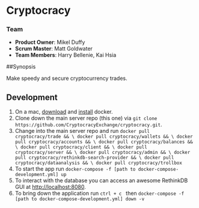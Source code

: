 # Cryptocracy #

### Team

  - __Product Owner__: Mikel Duffy
  - __Scrum Master__: Matt Goldwater
  - __Team Members__: Harry Bellenie, Kai Hsia

##Synopsis

Make speedy and secure cryptocurrency trades.

## Development ##
1. On a mac, [download](https://download.docker.com/mac/stable/Docker.dmg) and [install](https://docs.docker.com/docker-for-mac/) docker.
2. Clone down the main server repo (this one) via ```git clone https://github.com/CryptocracyExchange/cryptocracy.git```.
3. Change into the main server repo and run ```docker pull cryptocracy/trade && \
docker pull cryptocracy/wallets && \
docker pull cryptocracy/accounts && \
docker pull cryptocracy/balances && \
docker pull cryptocracy/client && \
docker pull cryptocracy/server && \
docker pull cryptocracy/admin && \
docker pull cryptocracy/rethinkdb-search-provider && \
docker pull cryptocracy/dataanalysis && \
docker pull cryptocracy/trollbox```
4. To start the app run ```docker-compose -f [path to docker-compose-development.yml] up```
5. To interact with the database you can access an awesome RethinkDB GUI at [http://localhost:8080](http://localhost:8080).
6. To bring down the application run ```ctrl + c ``` then  ```docker-compose -f [path to docker-compose-development.yml] down -v```